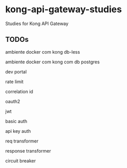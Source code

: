 # kong-api-gateway-studies

Studies for Kong API Gateway

## TODOs

ambiente docker com kong db-less

ambiente docker com kong com db postgres

dev portal

rate limit

correlation id

oauth2

jwt

basic auth

api key auth

req transformer

response transformer

circuit breaker

